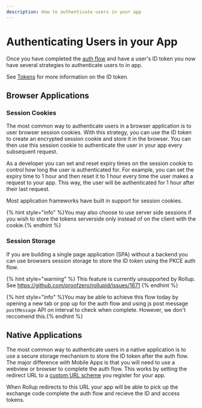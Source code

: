 ```yaml
---
description: How to authenticate users in your app
---
```


# Authenticating Users in your App

Once you have completed the [auth flow](../getting-started/auth-flow.md) and have a user's ID token you now have several strategies to authenticate users to in app.

See [Tokens](../advanced/token.md) for more information on the ID token.

## Browser Applications

### Session Cookies

The most common way to authenticate users in a browser application is to user browser session cookies. With this strategy, you can use the ID token to create an encrypted session cookie and store it in the browser. You can then use this session cookie to authenticate the user in your app every subsequent request.

As a developer you can set and reset expiry times on the session cookie to control how long the user is authenticated for. For example, you can set the expiry time to 1 hour and then reset it to 1 hour every time the user makes a request to your app. This way, the user will be authenticated for 1 hour after their last request.

Most application frameworks have built in support for session cookies.

{% hint style="info" %}You may also choose to use server side sessions if you wish to store the tokens serverside only instead of on the client with the cookie.{% endhint %}

### Session Storage

If you are building a single page application (SPA) without a backend you can use browsers session storage to store the ID token using the PKCE auth flow.

{% hint style="warning" %} This feature is currently unsupported by Rollup. See https://github.com/proofzero/rollupid/issues/1671 {% endhint %}

{% hint style="info" %}You may be able to achieve this flow today by opening a new tab or pop up for the auth flow and using js post message `postMessage` API on interval to check when complete. However, we don't reccomend this.{% endhint %}

## Native Applications

The most common way to authenticate users in a native application is to use a secure storage mechanism to store the ID token after the auth flow. The major difference with Mobile Apps is that you will need to use a webview or browser to complete the auth flow. This works by setting the redirect URL to a [custom URL scheme](https://www.oauth.com/oauth2-servers/oauth-native-apps/redirect-urls-for-native-apps/) you register for your app.

When Rollup redirects to this URL your app will be able to pick up the exchange code complete the auth flow and recieve the ID and access tokens.

